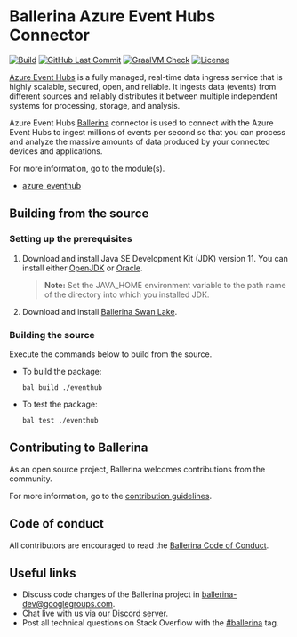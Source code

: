Ballerina Azure Event Hubs Connector
===================

[![Build](https://github.com/ballerina-platform/module-ballerinax-azure.eventhub/workflows/CI/badge.svg)](https://github.com/ballerina-platform/module-ballerinax-azure.eventhub/actions?query=workflow%3ACI)
[![GitHub Last Commit](https://img.shields.io/github/last-commit/ballerina-platform/module-ballerinax-azure.eventhub.svg)](https://github.com/ballerina-platform/module-ballerinax-azure.eventhub/commits/master)
[![GraalVM Check](https://github.com/ballerina-platform/module-ballerinax-azure.eventhub/actions/workflows/build-with-bal-test-native.yml/badge.svg)](https://github.com/ballerina-platform/module-ballerinax-azure.eventhub/actions/workflows/build-with-bal-test-native.yml)
[![License](https://img.shields.io/badge/License-Apache%202.0-blue.svg)](https://opensource.org/licenses/Apache-2.0)

[Azure Event Hubs](https://docs.microsoft.com/en-us/azure/event-hubs/event-hubs-about) is a fully managed, real-time data ingress service that is highly scalable, secured, open, and reliable. It ingests data (events) from different sources and reliably distributes it between multiple independent systems for processing, storage, and analysis.

Azure Event Hubs [Ballerina](https://ballerina.io/) connector is used to connect with the Azure Event Hubs to ingest millions of events per second so that you can process and analyze the massive amounts of data produced by your connected devices and applications.

For more information, go to the module(s).
- [azure_eventhub](eventhub/Module.md)

## Building from the source

### Setting up the prerequisites

1. Download and install Java SE Development Kit (JDK) version 11. You can install either [OpenJDK](https://adoptopenjdk.net/) or [Oracle](https://www.oracle.com/java/technologies/javase-jdk11-downloads.html).

    > **Note:** Set the JAVA_HOME environment variable to the path name of the directory into which you installed JDK.

2. Download and install [Ballerina Swan Lake](https://ballerina.io/). 

### Building the source

Execute the commands below to build from the source.

- To build the package:
    ```shell
    bal build ./eventhub
    ```
- To test the package: 
    ```shell
    bal test ./eventhub
    ```

## Contributing to Ballerina

As an open source project, Ballerina welcomes contributions from the community. 

For more information, go to the [contribution guidelines](https://github.com/ballerina-platform/ballerina-lang/blob/master/eventhub/CONTRIBUTING.md).

## Code of conduct

All contributors are encouraged to read the [Ballerina Code of Conduct](https://ballerina.io/code-of-conduct).

## Useful links

* Discuss code changes of the Ballerina project in [ballerina-dev@googlegroups.com](mailto:ballerina-dev@googlegroups.com).
* Chat live with us via our [Discord server](https://discord.gg/ballerinalang).
* Post all technical questions on Stack Overflow with the [#ballerina](https://stackoverflow.com/questions/tagged/ballerina) tag.
